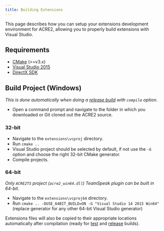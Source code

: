```yaml
---
title: Building Extensions
---
```


This page describes how you can setup your extensions development environment for ACRE2, allowing you to properly build extensions with Visual Studio.

## Requirements

- [CMake](https://cmake.org/) (>=v3.x)
- [Visual Studio 2015](https://www.visualstudio.com/en-us/downloads/download-visual-studio-vs.aspx)
- [DirectX SDK](https://www.microsoft.com/en-gb/download/details.aspx?id=6812)

## Build Project (Windows)

_This is done automatically when doing a [release build](building#create-a-release-build) with `compile` option._

- Open a command prompt and navigate to the folder in which you downloaded or Git cloned out the ACRE2 source.

### 32-bit

- Navigate to the `extensions\vcproj` directory.
- Run `cmake ..`
- Visual Studio project should be selected by default, if not use the `-G` option and choose the right 32-bit CMake generator.
- Compile projects.

### 64-bit

_Only `ACRE2TS` project (`acre2_win64.dll`) TeamSpeak plugin can be built in 64-bit._

- Navigate to the `extensions\vcproj64` directory.
- Run `cmake .. -DUSE_64BIT_BUILD=ON -G "Visual Studio 14 2015 Win64"` (replace generator for any other 64-bit Visual Studio generator)

Extensions files will also be copied to their appropriate locations automatically after compilation (ready for [test](building#create-a-test-build) and [release](building#create-a-release-build) builds).
